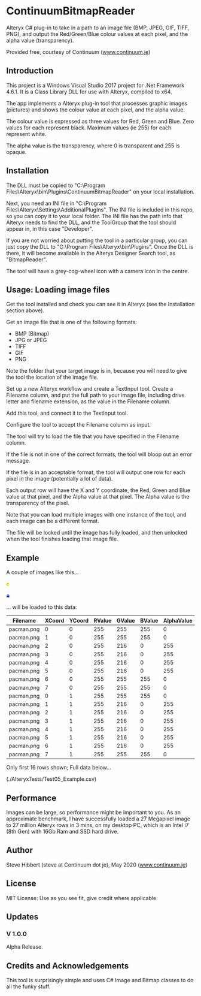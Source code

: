 # ContinuumBitmapReader

Alteryx C# plug-in to take in a path to an image file (BMP, JPEG, GIF, TIFF, PNG), and output the Red/Green/Blue colour values at each pixel, and the alpha value (transparency).

Provided free, courtesy of Continuum (www.continuum.je)



## Introduction

This project is a Windows Visual Studio 2017 project for .Net Framework 4.6.1.  It is a Class Library DLL for use with Alteryx, compiled to x64.

The app implements a Alteryx plug-in tool that processes graphic images (pictures) and shows the colour value at each pixel, and the alpha value.  

The colour value is expressed as three values for Red, Green and Blue.  Zero values for each represent black.   Maximum values (ie 255) for each represent white.  

The alpha value is the transparency, where 0 is transparent and 255 is opaque.



## Installation

The DLL must be copied to "C:\Program Files\Alteryx\bin\Plugins\ContinuumBitmapReader" on your local installation.  

Next, you need an INI file in "C:\Program Files\Alteryx\Settings\AdditionalPlugIns".  The INI file is included in this repo, so you can copy it to your local folder.  The INI file has the path info that Alteryx needs to find the DLL, and the ToolGroup that the tool should appear in, in this case "Developer".

If you are not worried about putting the tool in a particular group, you can just copy the DLL to "C:\Program Files\Alteryx\bin\Plugins".  Once the DLL is there, it will become available in the Alteryx Designer Search tool, as "BitmapReader".

The tool will have a grey-cog-wheel icon with a camera icon in the centre.


## Usage: Loading image files

Get the tool installed and check you can see it in Alteryx (see the Installation section above).

Get an image file that is one of the following formats:
 - BMP (Bitmap)
 - JPG or JPEG 
 - TIFF
 - GIF
 - PNG
 
Note the folder that your target image is in, because you will need to give the tool the location of the image file.

Set up a new Alteryx workflow and create a TextInput tool.  Create a Filename column, and put the full path to your image file, including drive letter and filename extension, as the value in the Filename column.

Add this tool, and connect it to the TextInput tool.

Configure the tool to accept the Filename column as input.  

The tool will try to load the file that you have specified in the Filename column.

If the file is not in one of the correct formats, the tool will bloop out an error message.

If the file is in an acceptable format, the tool will output one row for each pixel in the image (potentially a lot of data).

Each output row will have the X and Y coordinate, the Red, Green and Blue value at that pixel, and the Alpha value at that pixel.  The Alpha value is the transparency of the pixel.

Note that you can load multiple images with one instance of the tool, and each image can be a different format.

The file will be locked until the image has fully loaded, and then unlocked when the tool finishes loading that image file.



## Example

A couple of images like this...

![PacMan](./images/pacman.png)

![Ghost](./images/ghost.jpg)

... will be loaded to this data:


 | Filename | XCoord | YCoord | RValue | GValue | BValue | AlphaValue | 
 | -------- | ------ | ------ | ------ | ------ | ------ | ---------- | 
 | pacman.png | 0 | 0 | 255 | 255 | 255 | 0 | 
 | pacman.png | 1 | 0 | 255 | 255 | 255 | 0 | 
 | pacman.png | 2 | 0 | 255 | 216 | 0 | 255 | 
 | pacman.png | 3 | 0 | 255 | 216 | 0 | 255 | 
 | pacman.png | 4 | 0 | 255 | 216 | 0 | 255 | 
 | pacman.png | 5 | 0 | 255 | 216 | 0 | 255 | 
 | pacman.png | 6 | 0 | 255 | 255 | 255 | 0 | 
 | pacman.png | 7 | 0 | 255 | 255 | 255 | 0 | 
 | pacman.png | 0 | 1 | 255 | 255 | 255 | 0 | 
 | pacman.png | 1 | 1 | 255 | 216 | 0 | 255 | 
 | pacman.png | 2 | 1 | 255 | 216 | 0 | 255 | 
 | pacman.png | 3 | 1 | 255 | 216 | 0 | 255 | 
 | pacman.png | 4 | 1 | 255 | 216 | 0 | 255 | 
 | pacman.png | 5 | 1 | 255 | 216 | 0 | 255 | 
 | pacman.png | 6 | 1 | 255 | 216 | 0 | 255 | 
 | pacman.png | 7 | 1 | 255 | 255 | 255 | 0 | 


Only first 16 rows shown; Full data below...

(./AlteryxTests/Test05_Example.csv)


## Performance

Images can be large, so performance might be important to you.  As an approximate benchmark, I have successfully loaded a 27 Megapixel image to 27 million Alteryx rows in 3 mins, on my desktop PC, which is an Intel i7 (8th Gen) with 16Gb Ram and SSD hard drive.  


## Author

Steve Hibbert (steve at Continuum dot je), May 2020 (www.continuum.je)



## License

MIT License: Use as you see fit, give credit where applicable.


## Updates

### V 1.0.0
Alpha Release.



## Credits and Acknowledgements

This tool is surprisingly simple and uses C# Image and Bitmap classes to do all the funky stuff.
